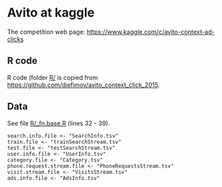 # Avito at kaggle

The competition web page: https://www.kaggle.com/c/avito-context-ad-clicks 

## R code

R code (folder [R/](R/) is copied from https://github.com/diefimov/avito_context_click_2015.

## Data

See file [R/_fn.base.R](R/_fn.base.R) (lines 32 - 39).

```
search.info.file <- "SearchInfo.tsv"
train.file <- "trainSearchStream.tsv"
test.file <- "testSearchStream.tsv"
user.info.file <- "UserInfo.tsv"
category.file <- "Category.tsv"
phone.request.stream.file <- "PhoneRequestsStream.tsv"
visit.stream.file <- "VisitsStream.tsv"
ads.info.file <- "AdsInfo.tsv"
```
